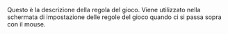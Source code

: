 Questo è la descrizione della regola del gioco. Viene utilizzato nella schermata di impostazione delle regole del gioco quando ci si passa sopra con il mouse.